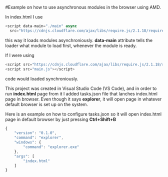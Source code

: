 #Example on how to use asynchronous modules in the browser using AMD.

In index.html I use 

``` javascript
<script data-main="./main" async 
  src="https://cdnjs.cloudflare.com/ajax/libs/require.js/2.1.18/require.min.js"></script>
```
this way it loads modules asynchroniously. **data-main** attribute tells the loader what module to load first, whenever the module is ready.
  
If I were using 

``` javascript  
<script src="https://cdnjs.cloudflare.com/ajax/libs/require.js/2.1.18/require.min.js"></script>
<script src="main.js"></script>
```
code would loaded synchroniously.

This project was created in Visual Studio Code (VS Code), and in order to run **index.html** page from it I added tasks.json file that lanches index.html page in browser. Even though it says **explorer**, it will open page in whatever default browser is set up on the system.

Here is an example on how to configure tasks.json so it will open index.html page in default browser by just pressing **Ctrl+Shift+B**
``` javascript
{
	"version": "0.1.0",
	"command": "explorer",
	"windows": {
		"command": "explorer.exe"
	},
	"args": [
		"index.html"
	]
}
```
